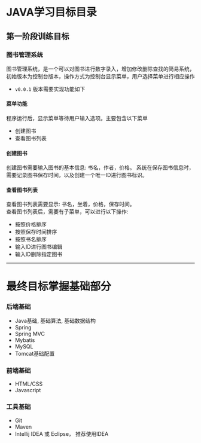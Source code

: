 # JAVA学习目标目录

## 第一阶段训练目标

### 图书管理系统
图书管理系统，是一个可以对图书进行数字录入，增加修改删除查找的简易系统，初始版本为控制台版本，操作方式为控制台显示菜单，用户选择菜单进行相应操作

- `v0.0.1` 版本需要实现功能如下    
#### 菜单功能
程序运行后，显示菜单等待用户输入选项。主要包含以下菜单
- 创建图书
- 查看图书列表

#### 创建图书
创建图书需要输入图书的基本信息: 书名，作者，价格。
系统在保存图书信息时，需要记录图书保存时间，以及创建一个唯一ID进行图书标识。

#### 查看图书列表
查看图书列表需要显示: 书名，坐着，价格，保存时间。    
查看图书列表后，需要有子菜单，可以进行以下操作: 
- 按照价格排序
- 按照保存时间排序
- 按照书名排序
- 输入ID进行图书编辑
- 输入ID删除指定图书





--- 

# 最终目标掌握基础部分

### 后端基础
- Java基础, 基础算法, 基础数据结构
- Spring
- Spring MVC
- Mybatis
- MySQL
- Tomcat基础配置

### 前端基础
- HTML/CSS
- Javascript

### 工具基础
- Git
- Maven
- Intellij IDEA 或 Eclipse， 推荐使用IDEA
